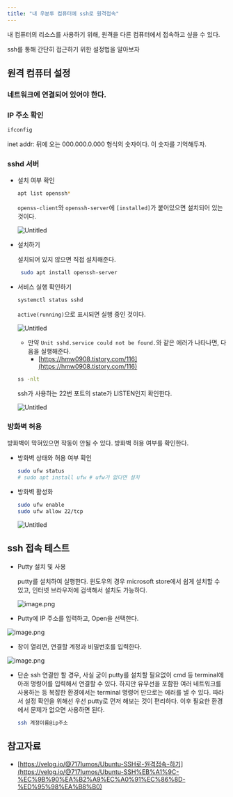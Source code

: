 ```yaml
---
title: "내 우분투 컴퓨터에 ssh로 원격접속"
---
```


내 컴퓨터의 리소스를 사용하기 위해, 원격을 다른 컴퓨터에서 접속하고 싶을 수 있다.

ssh를 통해 간단히 접근하기 위한 설정법을 알아보자

## 원격 컴퓨터 설정

### 네트워크에 연결되어 있어야 한다.

### IP 주소 확인

```bash
ifconfig
```

inet addr: 뒤에 오는 000.000.0.000 형식의 숫자이다. 이 숫자를 기억해두자.

### sshd 서버

- 설치 여부 확인
    
    ```bash
    apt list openssh*
    ```
    
    `openss-client`와 `openssh-server`에 `[installed]`가 붙어있으면 설치되어 있는 것이다.
    
    ![Untitled](../../assets/images/2025-01-10-ubuntu-ssh-server/Untitled.png)
    
- 설치하기
    
    설치되어 있지 않으면 직접 설치해준다.
    
    ```bash
     sudo apt install openssh-server
    ```
    
- 서비스 실행 확인하기
    
    ```bash
    systemctl status sshd
    ```
    
    `active(running)`으로 표시되면 실행 중인 것이다.
    
    ![Untitled](../../assets/images/2025-01-10-ubuntu-ssh-server/Untitled%201.png)
    
    - 만약 `Unit sshd.service could not be found.`와 같은 에러가 나타나면, 다음을 실행해준다.
        - [https://hmw0908.tistory.com/116](https://hmw0908.tistory.com/116)
    
    ```bash
    ss -nlt
    ```
    
    ssh가 사용하는 22번 포트의 state가 LISTEN인지 확인한다.
    
    ![Untitled](../../assets/images/2025-01-10-ubuntu-ssh-server/Untitled%202.png)
    

### 방화벽 허용

방화벽이 막혀있으면 작동이 안될 수 있다. 방화벽 허용 여부를 확인한다.

- 방화벽 상태와 허용 여부 확인
    
    ```bash
    sudo ufw status
    # sudo apt install ufw # ufw가 없다면 설치
    ```
    
- 방화벽 활성화
    
    ```bash
    sudo ufw enable
    sudo ufw allow 22/tcp
    ```
    
    ![Untitled](../../assets/images/2025-01-10-ubuntu-ssh-server/Untitled%203.png)
    

## ssh 접속 테스트

- Putty 설치 및 사용
    
    putty를 설치하여 실행한다. 윈도우의 경우 microsoft store에서 쉽게 설치할 수 있고, 인터넷 브라우저에 검색해서 설치도 가능하다.
    
    ![image.png](../../assets/images/2025-01-10-ubuntu-ssh-server/image.png)
    
- Putty에 IP 주소를 입력하고, Open을 선택한다.

![image.png](../../assets/images/2025-01-10-ubuntu-ssh-server/image%201.png)

- 창이 열리면, 연결할 계정과 비밀번호를 입력한다.

![image.png](../../assets/images/2025-01-10-ubuntu-ssh-server/image%202.png)

- 단순 ssh 연결만 할 경우, 사실 굳이 putty를 설치할 필요없이 cmd 등 terminal에 아래 명령어를 입력해서 연결할 수 있다. 하지만 유무선을 포함한 여러 네트워크를 사용하는 등 복잡한 환경에서는 terminal 명령어 만으로는 에러를 낼 수 있다. 따라서 설정 확인을 위해선 우선 putty로 먼저 해보는 것이 편리하다. 이후 필요한 환경에서 문제가 없으면 사용하면 된다.
    
    ```bash
    ssh 계정이름@ip주소
    ```
    

## 참고자료

- [https://velog.io/@717lumos/Ubuntu-SSH로-원격접속-하기](https://velog.io/@717lumos/Ubuntu-SSH%EB%A1%9C-%EC%9B%90%EA%B2%A9%EC%A0%91%EC%86%8D-%ED%95%98%EA%B8%B0)